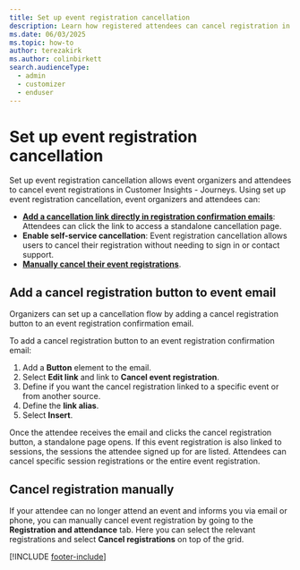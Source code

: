 ```yaml
---
title: Set up event registration cancellation
description: Learn how registered attendees can cancel registration in Dynamics 365 Customer Insights - Journeys.
ms.date: 06/03/2025
ms.topic: how-to
author: terezakirk
ms.author: colinbirkett
search.audienceType: 
  - admin
  - customizer
  - enduser
---
```

# Set up event registration cancellation

Set up event registration cancellation allows event organizers and attendees to cancel event registrations in Customer Insights - Journeys. Using set up event registration cancellation, event organizers and attendees can:

- **[Add a cancellation link directly in registration confirmation emails](#add-a-cancel-registration-button-to-event-email)**: Attendees can click the link to access a standalone cancellation page.
- **Enable self-service cancellation**: Event registration cancellation allows users to cancel their registration without needing to sign in or contact support.
- **[Manually cancel their event registrations](#cancel-registration-manually)**.

## Add a cancel registration button to event email

Organizers can set up a cancellation flow by adding a cancel registration button to an event registration confirmation email. 

To add a cancel registration button to an event registration confirmation email:

1. Add a **Button** element to the email.
1. Select **Edit link** and link to **Cancel event registration**.
1. Define if you want the cancel registration linked to a specific event or from another source.
1. Define the **link alias**.
1. Select **Insert**.

Once the attendee receives the email and clicks the cancel registration button, a standalone page opens. If this event registration is also linked to sessions, the sessions the attendee signed up for are listed. Attendees can cancel specific session registrations or the entire event registration. 

## Cancel registration manually 

If your attendee can no longer attend an event and informs you via email or phone, you can manually cancel event registration by going to the **Registration and attendance** tab. Here you can select the relevant registrations and select **Cancel registrations** on top of the grid.

[!INCLUDE [footer-include](./includes/footer-banner.md)]